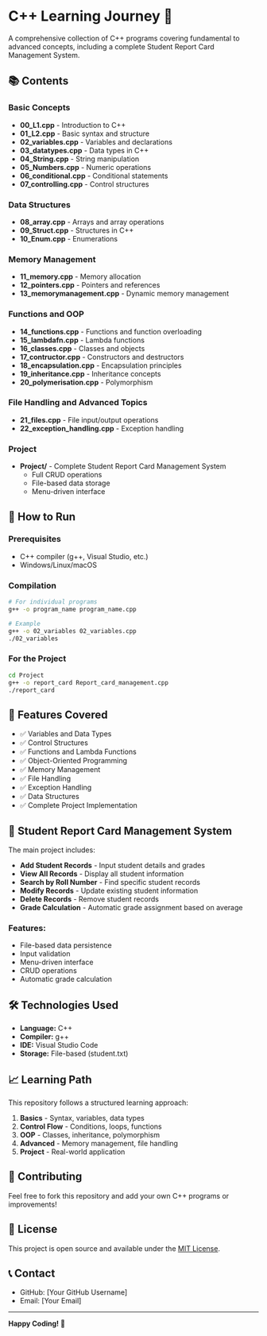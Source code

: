 # C++ Learning Journey 🚀

A comprehensive collection of C++ programs covering fundamental to advanced concepts, including a complete Student Report Card Management System.

## 📚 Contents

### Basic Concepts
- **00_L1.cpp** - Introduction to C++
- **01_L2.cpp** - Basic syntax and structure
- **02_variables.cpp** - Variables and declarations
- **03_datatypes.cpp** - Data types in C++
- **04_String.cpp** - String manipulation
- **05_Numbers.cpp** - Numeric operations
- **06_conditional.cpp** - Conditional statements
- **07_controlling.cpp** - Control structures

### Data Structures
- **08_array.cpp** - Arrays and array operations
- **09_Struct.cpp** - Structures in C++
- **10_Enum.cpp** - Enumerations

### Memory Management
- **11_memory.cpp** - Memory allocation
- **12_pointers.cpp** - Pointers and references
- **13_memorymanagement.cpp** - Dynamic memory management

### Functions and OOP
- **14_functions.cpp** - Functions and function overloading
- **15_lambdafn.cpp** - Lambda functions
- **16_classes.cpp** - Classes and objects
- **17_contructor.cpp** - Constructors and destructors
- **18_encapsulation.cpp** - Encapsulation principles
- **19_inheritance.cpp** - Inheritance concepts
- **20_polymerisation.cpp** - Polymorphism

### File Handling and Advanced Topics
- **21_files.cpp** - File input/output operations
- **22_exception_handling.cpp** - Exception handling

### Project
- **Project/** - Complete Student Report Card Management System
  - Full CRUD operations
  - File-based data storage
  - Menu-driven interface

## 🚀 How to Run

### Prerequisites
- C++ compiler (g++, Visual Studio, etc.)
- Windows/Linux/macOS

### Compilation
```bash
# For individual programs
g++ -o program_name program_name.cpp

# Example
g++ -o 02_variables 02_variables.cpp
./02_variables
```

### For the Project
```bash
cd Project
g++ -o report_card Report_card_management.cpp
./report_card
```

## 🎯 Features Covered

- ✅ Variables and Data Types
- ✅ Control Structures
- ✅ Functions and Lambda Functions
- ✅ Object-Oriented Programming
- ✅ Memory Management
- ✅ File Handling
- ✅ Exception Handling
- ✅ Data Structures
- ✅ Complete Project Implementation

## 📝 Student Report Card Management System

The main project includes:
- **Add Student Records** - Input student details and grades
- **View All Records** - Display all student information
- **Search by Roll Number** - Find specific student records
- **Modify Records** - Update existing student information
- **Delete Records** - Remove student records
- **Grade Calculation** - Automatic grade assignment based on average

### Features:
- File-based data persistence
- Input validation
- Menu-driven interface
- CRUD operations
- Automatic grade calculation

## 🛠️ Technologies Used
- **Language:** C++
- **Compiler:** g++
- **IDE:** Visual Studio Code
- **Storage:** File-based (student.txt)

## 📈 Learning Path
This repository follows a structured learning approach:
1. **Basics** - Syntax, variables, data types
2. **Control Flow** - Conditions, loops, functions
3. **OOP** - Classes, inheritance, polymorphism
4. **Advanced** - Memory management, file handling
5. **Project** - Real-world application

## 🤝 Contributing
Feel free to fork this repository and add your own C++ programs or improvements!

## 📄 License
This project is open source and available under the [MIT License](LICENSE).

## 📞 Contact
- GitHub: [Your GitHub Username]
- Email: [Your Email]

---
**Happy Coding! 🎉**
